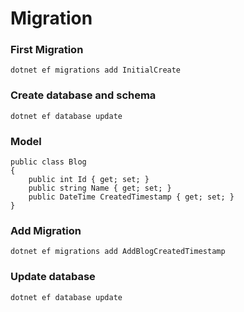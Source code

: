 
# Migration


### First Migration
```
dotnet ef migrations add InitialCreate
``` 

### Create database and schema
```
dotnet ef database update
```

### Model
```
public class Blog
{
    public int Id { get; set; }
    public string Name { get; set; }
    public DateTime CreatedTimestamp { get; set; }
}
```

### Add Migration
```
dotnet ef migrations add AddBlogCreatedTimestamp
```

### Update database
```
dotnet ef database update
```
